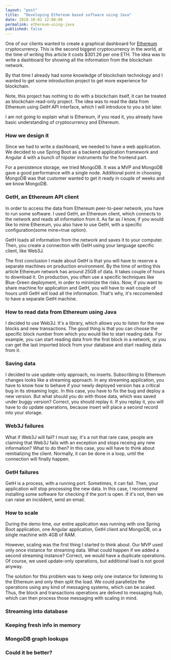 ```yaml
---
layout: "post"
title:  "Developing Ethereum based software using Java"
date: 2018-10-02 12:00:00
permalink: ethereum-using-java
published: false
---
```


One of our clients wanted to create a graphical dashboard for [Ethereum](https://en.wikipedia.org/wiki/Ethereum) cryptocurrency. This is the second biggest cryptocurrency in the world, at the time of writing this article it costs $301.26 per one ETH. The idea was to write a dashboard for showing all the information from the blockchain network. 

By that time I already had some knowledge of blockchain technology and I wanted to get some introduction project to get more experience for blockchain.

Note, this project has nothing to do with a blockchain itself, it can be treated as blockchain read-only project. The idea was to read the data from Ethereum using GetH API interface, which I will introduce to you a bit later.

I am not going to explain what is Ethereum, if you read it, you already have basic understanding of cryptocurrency and Ethereum.

### <a href="#" name=""><i class="fa fa-link anchor" aria-hidden="true"></i></a> How we design it

Since we had to write a dashboard, we needed to have a web application. We decided to use Spring Boot as a backend application framework and Angular 4 with a bunch of hipster instruments for the frontend part. 

For a persistence storage, we tried MongoDB. It was a MVP and MongoDB gave a good performance with a single node. Additional point in choosing MongoDB was that customer wanted to get it ready in couple of weeks and we know MongoDB.


### <a href="#" name=""><i class="fa fa-link anchor" aria-hidden="true"></i></a> GetH, an Ethereum API client

In order to access the data from Ethereum peer-to-peer network, you have to run some software. I used GetH, an Ethereum client, which connects to the network and reads all information from it. As far as I know, if you would like to mine Ethereum, you also have to use GetH, with a specific configuration(some mine=true option).

GetH loads all information from the network and saves it to your computer. Then,   you create a connection with GetH using your language specific client, like Web3J.

The first conclusion I made about GetH is that you will have to reserve a separate machines on production environment. By the time of writing this article Ethereum network has around 25GB of data. It takes couple of hours to download it. On production, you often use a specific techniques like Blue-Green deployment, in order to minimize the risks. Now, if you want to share machine for application and GetH, you will have to wait couple of hours until GetH will load all the information. That's why, it's reccomended to have a separate GetH machine.

### <a href="#" name=""><i class="fa fa-link anchor" aria-hidden="true"></i></a> How to read data from Ethereum using Java

I decided to use Web3J. It's a library, which allows you to listen for the new blocks and new transactions. The good thing is that you can choose the specific block number from which you would like to start reading data. For example, you can start reading data from the first block in a network, or you can get the last imported block from your database and start reading data from it.

### <a href="#" name=""><i class="fa fa-link anchor" aria-hidden="true"></i></a> Saving data

I decided to use update-only approach, no inserts. Subscribing to Ethereum changes looks like a streaming approach. In any streaming application, you have to know how to behave if your newly deployed version has a critical bug in its streaming logic. In this case, you have to fix the bug and deploy a new version. But what should you do with those data, which was saved under buggy version? Correct, you should replay it. If you replay it, you will have to do update operations, because insert will place a second record into your storage.

### <a href="#" name=""><i class="fa fa-link anchor" aria-hidden="true"></i></a> Web3J failures

What if Web3J will fail? I must say, it's a not that rare case, people are claiming that Web3J fails with an exception and stops receing any new information? What to do then? In this case, you will have to think about reinitializing the client. Normally, it can be done in a loop, until the connection will finally happen.

### <a href="#" name=""><i class="fa fa-link anchor" aria-hidden="true"></i></a> GetH failures

GetH is a process, with a running port. Sometimes, it can fail. Then, your application will stop processing the new data. In this case, I recommend installing some software for checking if the port is open. If it's not, then we can raise an inciddent, send an email. 

### <a href="#" name=""><i class="fa fa-link anchor" aria-hidden="true"></i></a> How to scale

During the demo time, our entire application was running with one Spring Boot application, one Angular application, GetH client and MongoDB, on a single machine with 4GB of RAM. 

However, scaling was the first thing I started to think about. Our MVP used only once instance for streaming data. What could happen if we added a second streaming instance? Correct, we would have a duplicate operations. Of course, we used update-only operations, but additional load is not good anyway. 

The solution for this problem was to keep only one instance for listening to the Ethereum and only then split the load. We could parallelize the operations using any kind of messaging systems, which can be scaled. Thus, the block and transactions operations are delived to messaging hub, which can then process those messaging with scaling in mind.

### <a href="#" name=""><i class="fa fa-link anchor" aria-hidden="true"></i></a> Streaming into database

### <a href="#" name=""><i class="fa fa-link anchor" aria-hidden="true"></i></a> Keeping fresh info in memory

### <a href="#" name=""><i class="fa fa-link anchor" aria-hidden="true"></i></a> MongoDB graph lookups


### <a href="#" name=""><i class="fa fa-link anchor" aria-hidden="true"></i></a> Could it be better?


